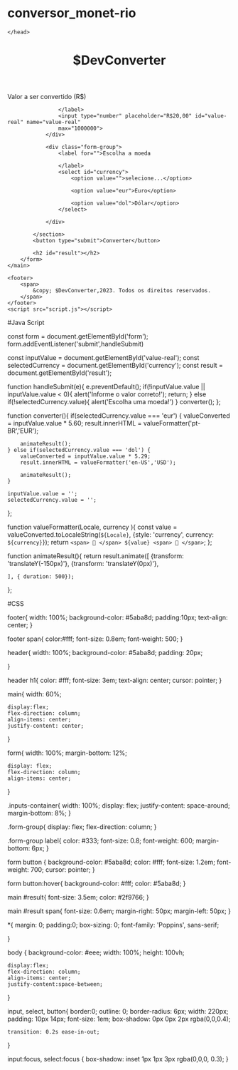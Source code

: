 # conversor_monet-rio
<!DOCTYPE html>
<html lang="pt-br">
    <head>
        <meta charset="UTF-8">
        <meta http-equiv="X-UA-Compatible" content="IE=edge">
        <meta name="viewport" content="width=device-width, initial-scale=1.0">
        <title>$DevConverter</title>
        <!--CSS-->
        <link rel="stylesheet" href="./css/reset.css">
        <link rel="stylesheet" href="./css/header.css">
        <link rel="stylesheet" href="./css/footer.css">
        <link rel="stylesheet" href="./css/main.css">
        <!--Fonts-->
        <link rel="preconnect" href="https://fonts.googleapis.com">
        <link rel="preconnect" href="https://fonts.gstatic.com" crossorigin>
        <link href="https://fonts.googleapis.com/css2?family=Montserrat:wght@200;300&family=Poppins:wght@500;600;700&display=swap" rel="stylesheet">
        
    </head>
<body>
    <header>
        <h1>$DevConverter</h1>
    </header>
    <main>
        <form id="form">
            <section class="inputs-container">
                <div class="form-group">
                    <label for="value-real">Valor a ser convertido (R$)

                    </label>
                    <input type="number" placeholder="R$20,00" id="value-real" name="value-real"
                    max="1000000">
                </div>

                <div class="form-group">
                    <label for="">Escolha a moeda

                    </label>
                    <select id="currency">
                        <option value="">selecione...</option>

                        <option value="eur">Euro</option>

                        <option value="dol">Dólar</option>
                    </select>
                   
                </div>

            </section>
            <button type="submit">Converter</button>

            <h2 id="result"></h2>
        </form>
    </main>

    <footer>
        <span>
            &copy; $DevConverter,2023. Todos os direitos reservados.
        </span>
    </footer>
    <script src="script.js"></script>
</body>
</html>

#Java Script


const form = document.getElementById('form');
form.addEventListener('submit',handleSubmit)

const inputValue = document.getElementById('value-real');
const selectedCurrency = document.getElementById('currency');
const result = document.getElementById('result');

function handleSubmit(e){
    e.preventDefault();
    if(!inputValue.value || inputValue.value < 0){
    alert('Informe o valor correto!');
    return;
    } else if(!selectedCurrency.value){
        alert('Escolha uma moeda!')
    }
    converter();
}; 

function converter(){
    if(selectedCurrency.value === 'eur') {
        valueConverted = inputValue.value * 5.60;
        result.innerHTML = valueFormatter('pt-BR','EUR');

        animateResult();
    } else if(selectedCurrency.value === 'dol') {
        valueConverted = inputValue.value * 5.29;
        result.innerHTML = valueFormatter('en-US','USD');

        animateResult();
    }

    inputValue.value = '';
    selectedCurrency.value = '';
};

function valueFormatter(Locale, currency ){
    const value = valueConverted.toLocaleString(`${Locale}`, {style: 'currency', currency: `${currency}`});
    return `<span> 🤑 </span> ${value} <span> 🤑 </span>`;
};

function animateResult(){
    return result.animate([
        {transform: 'translateY(-150px)'},
        {transform: 'translateY(0px)'},

    ], { duration: 500});

};

#CSS

footer{
    width: 100%;
    background-color: #5aba8d;
    padding:10px;
    text-align: center;
}

footer span{
    color:#fff;
    font-size: 0.8em;
    font-weight: 500;
}

header{
    width: 100%;
    background-color: #5aba8d;
    padding: 20px;

}

header h1{
    color: #fff;
    font-size: 3em;
    text-align: center;
    cursor: pointer;
}

main{
    width: 60%;

    display:flex;
    flex-direction: column;
    align-items: center;
    justify-content: center;
}

form{
    width: 100%;
    margin-bottom: 12%;

    display: flex;
    flex-direction: column;
    align-items: center;
}

.inputs-container{
    width: 100%;
    display: flex;
    justify-content: space-around;
    margin-bottom: 8%;
}

.form-group{
    display: flex;
    flex-direction: column;
}

.form-group label{
    color: #333;
    font-size: 0.8;
    font-weight: 600;
    margin-bottom: 6px;
}

form button {
    background-color: #5aba8d;
    color: #fff;
    font-size: 1.2em;
    font-weight: 700;
    cursor: pointer;
}

form button:hover{
    background-color: #fff;
    color: #5aba8d;
}

main #result{
    font-size: 3.5em;
    color: #2f9766;
}

main #result span{
    font-size: 0.6em;
    margin-right: 50px;
    margin-left: 50px;
}

*{
    margin: 0;
    padding:0;
    box-sizing: 0;
    font-family: 'Poppins', sans-serif;

}

body {
    background-color: #eee;
    width: 100%;
    height: 100vh;

    display:flex;
    flex-direction: column;
    align-items: center;
    justify-content:space-between;

}

input, select, button{
    border:0;
    outline: 0;
    border-radius: 6px;
    width: 220px;
    padding: 10px 14px;
    font-size: 1em;
    box-shadow: 0px 0px 2px rgba(0,0,0.4);
    
    transition: 0.2s ease-in-out;
}

input:focus, select:focus {
    box-shadow: inset 1px 1px 3px rgba(0,0,0, 0.3);
}








    

